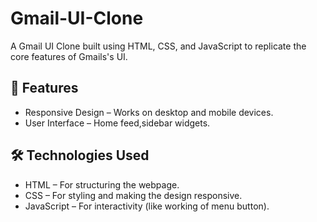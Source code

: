 # Gmail-UI-Clone

A Gmail UI Clone built using HTML, CSS, and JavaScript to replicate the core features of Gmails's UI.

## 📌 Features
- Responsive Design – Works on desktop and mobile devices.
- User Interface – Home feed,sidebar widgets.
## 🛠️ Technologies Used
- HTML – For structuring the webpage.
- CSS – For styling and making the design responsive.
- JavaScript – For interactivity (like working of menu button).
